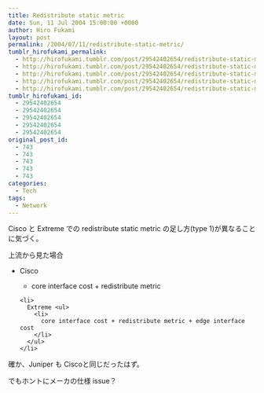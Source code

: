```yaml
---
title: Redistribute static metric
date: Sun, 11 Jul 2004 15:00:00 +0000
author: Hiro Fukami
layout: post
permalink: /2004/07/11/redistribute-static-metric/
tumblr_hirofukami_permalink:
  - http://hirofukami.tumblr.com/post/29542402654/redistribute-static-metric
  - http://hirofukami.tumblr.com/post/29542402654/redistribute-static-metric
  - http://hirofukami.tumblr.com/post/29542402654/redistribute-static-metric
  - http://hirofukami.tumblr.com/post/29542402654/redistribute-static-metric
  - http://hirofukami.tumblr.com/post/29542402654/redistribute-static-metric
tumblr_hirofukami_id:
  - 29542402654
  - 29542402654
  - 29542402654
  - 29542402654
  - 29542402654
original_post_id:
  - 743
  - 743
  - 743
  - 743
  - 743
categories:
  - Tech
tags:
  - Network
---
```

<div class="section">
  <p>
    Cisco と Extreme での redistribute static metric の足し方(type 1)が異なることに気づく。
  </p>
  
  <p>
    上流から見た場合
  </p>
  
  <ul>
    <li>
      Cisco</p> <ul>
        <li>
          core interface cost + redistribute metric
        </li>
      </ul>
    </li>
    
    <li>
      Extreme <ul>
        <li>
          core interface cost + redistribute metric + edge interface cost
        </li>
      </ul>
    </li>
  </ul>
  
  <p>
    確か、Juniper も Ciscoと同じだったはず。
  </p>
  
  <p>
    でもホントにメーカの仕様 issue？
  </p>
</div>